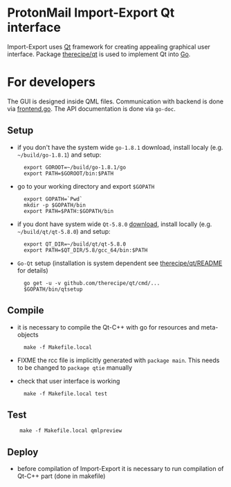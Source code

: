 # ProtonMail Import-Export Qt interface
Import-Export uses [Qt](https://www.qt.io) framework for creating appealing graphical
user interface. Package [therecipe/qt](https://github.com/therecipe/qt) is used
to implement Qt into [Go](https://www.goglang.com).


# For developers
The GUI is designed inside QML files. Communication with backend is done via
[frontend.go](./frontend.go). The API documentation is done via `go-doc`.

## Setup
* if you don't have the system wide `go-1.8.1` download, install localy (e.g.
  `~/build/go-1.8.1`) and setup:

        export GOROOT=~/build/go-1.8.1/go
        export PATH=$GOROOT/bin:$PATH

* go to your working directory and export `$GOPATH`

        export GOPATH=`Pwd`
        mkdir -p $GOPATH/bin
        export PATH=$PATH:$GOPATH/bin


* if you dont have system wide `Qt-5.8.0`
  [download](https://download.qt.io/official_releases/qt/5.8/5.8.0/qt-opensource-linux-x64-5.8.0.run),
  install locally (e.g. `~/build/qt/qt-5.8.0`) and setup:

        export QT_DIR=~/build/qt/qt-5.8.0
        export PATH=$QT_DIR/5.8/gcc_64/bin:$PATH

* `Go-Qt` setup (installation is system dependent see
  [therecipe/qt/README](https://github.com/therecipe/qt/blob/master/README.md)
  for details)

        go get -u -v github.com/therecipe/qt/cmd/...
        $GOPATH/bin/qtsetup

## Compile
* it is necessary to compile the Qt-C++ with go for resources and meta-objects

        make -f Makefile.local

* FIXME the rcc file is implicitly generated with `package main`. This needs to
  be changed to `package qtie` manually
* check that user interface is working

        make -f Makefile.local test

## Test

        make -f Makefile.local qmlpreview

## Deploy
* before compilation of Import-Export it is necessary to run compilation of Qt-C++ part (done in makefile)
